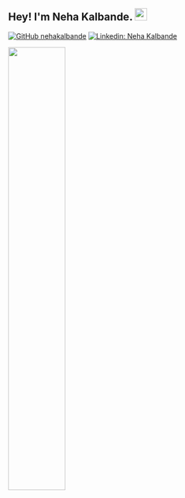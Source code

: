 ## Hey! I'm Neha Kalbande. <img src="https://media.giphy.com/media/hvRJCLFzcasrR4ia7z/giphy.gif" width="25px">

[![GitHub nehakalbande](https://img.shields.io/github/followers/nehakalbande?label=follow&style=social)](https://github.com/nehakalbande)
[![Linkedin: Neha Kalbande](https://img.shields.io/badge/-Neha%20Kalbande-blue?style=flat-square&logo=Linkedin&logoColor=white&link=https://www.linkedin.com/in/neha-kalbande-314ab71a7/)](https://www.linkedin.com/in/neha-kalbande-314ab71a7/)




<!-- [![Neha's GitHub Stats](https://github-readme-stats.vercel.app/api?username=nehakalbande&hide=issues&count_private=true&show_icons=true&theme=calm)](https://github.com/nehakalbande/github-readme-stats) -->
<img align="left" width="48%" src='https://github-readme-stats.vercel.app/api?username=nehakalbande&show_icons=true&theme=radical&count_private=true'/>
<!-- <img align="center" width="48%" src="https://github-readme-streak-stats.herokuapp.com?user=nehakalbande&count_private=true&theme=radical" alt="nehakalbande"/> -->

<!-- ![Ṇeha's github activity graph](https://activity-graph.herokuapp.com/graph?username=nehakalbande&theme=dracula) -->

<!--
**nehakalbande/nehakalbande** is a ✨ _special_ ✨ repository because its `README.md` (this file) appears on your GitHub profile.

Here are some ideas to get you started:

- 🔭 I’m currently working on ...
- 🌱 I’m currently learning ...
- 👯 I’m looking to collaborate on ...
- 🤔 I’m looking for help with ...
- 💬 Ask me about ...
- 📫 How to reach me: ...
- 😄 Pronouns: ...
- ⚡ Fun fact: ...
-->
